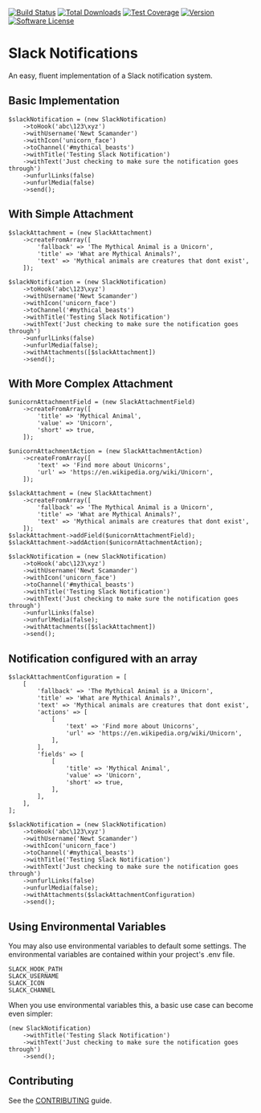 [![Build Status](https://travis-ci.org/skybluesofa/slack-notifications.svg?branch=master)](https://travis-ci.org/skybluesofa/slack-notifications) [![Total Downloads](https://img.shields.io/packagist/dt/skybluesofa/slack-notifications.svg?style=flat)](https://packagist.org/packages/skybluesofa/slack-notifications) [![Test Coverage](https://api.codeclimate.com/v1/badges/4963fe218074988916bc/test_coverage)](https://codeclimate.com/github/skybluesofa/slack-notifications/test_coverage) [![Version](https://img.shields.io/packagist/v/skybluesofa/slack-notifications.svg?style=flat)](https://packagist.org/packages/skybluesofa/slack-notifications) [![Software License](https://img.shields.io/badge/license-MIT-brightgreen.svg?style=flat)](LICENSE)

# Slack Notifications

An easy, fluent implementation of a Slack notification system.

## Basic Implementation

```
$slackNotification = (new SlackNotification)
    ->toHook('abc\123\xyz')
    ->withUsername('Newt Scamander')
    ->withIcon('unicorn_face')
    ->toChannel('#mythical_beasts')
    ->withTitle('Testing Slack Notification')
    ->withText('Just checking to make sure the notification goes through')
    ->unfurlLinks(false)
    ->unfurlMedia(false)
    ->send();
```

## With Simple Attachment

```
$slackAttachment = (new SlackAttachment)
    ->createFromArray([
        'fallback' => 'The Mythical Animal is a Unicorn',
        'title' => 'What are Mythical Animals?',
        'text' => 'Mythical animals are creatures that dont exist',
    ]);   

$slackNotification = (new SlackNotification)
    ->toHook('abc\123\xyz')
    ->withUsername('Newt Scamander')
    ->withIcon('unicorn_face')
    ->toChannel('#mythical_beasts')
    ->withTitle('Testing Slack Notification')
    ->withText('Just checking to make sure the notification goes through')
    ->unfurlLinks(false)
    ->unfurlMedia(false);
    ->withAttachments([$slackAttachment])
    ->send();
```

## With More Complex Attachment

```
$unicornAttachmentField = (new SlackAttachmentField)
    ->createFromArray([
        'title' => 'Mythical Animal',
        'value' => 'Unicorn',
        'short' => true,
    ]);

$unicornAttachmentAction = (new SlackAttachmentAction)
    ->createFromArray([
        'text' => 'Find more about Unicorns',
        'url' => 'https://en.wikipedia.org/wiki/Unicorn',
    ]);

$slackAttachment = (new SlackAttachment)
    ->createFromArray([
        'fallback' => 'The Mythical Animal is a Unicorn',
        'title' => 'What are Mythical Animals?',
        'text' => 'Mythical animals are creatures that dont exist',
    ]);   
$slackAttachment->addField($unicornAttachmentField);
$slackAttachment->addAction($unicornAttachmentAction);

$slackNotification = (new SlackNotification)
    ->toHook('abc\123\xyz')
    ->withUsername('Newt Scamander')
    ->withIcon('unicorn_face')
    ->toChannel('#mythical_beasts')
    ->withTitle('Testing Slack Notification')
    ->withText('Just checking to make sure the notification goes through')
    ->unfurlLinks(false)
    ->unfurlMedia(false);
    ->withAttachments([$slackAttachment])
    ->send();
```

## Notification configured with an array

```
$slackAttachmentConfiguration = [
    [
        'fallback' => 'The Mythical Animal is a Unicorn',
        'title' => 'What are Mythical Animals?',
        'text' => 'Mythical animals are creatures that dont exist',
        'actions' => [
            [
                'text' => 'Find more about Unicorns',
                'url' => 'https://en.wikipedia.org/wiki/Unicorn',
            ],
        ],
        'fields' => [
            [
                'title' => 'Mythical Animal',
                'value' => 'Unicorn',
                'short' => true,
            ],
        ],
    ],
];

$slackNotification = (new SlackNotification)
    ->toHook('abc\123\xyz')
    ->withUsername('Newt Scamander')
    ->withIcon('unicorn_face')
    ->toChannel('#mythical_beasts')
    ->withTitle('Testing Slack Notification')
    ->withText('Just checking to make sure the notification goes through')
    ->unfurlLinks(false)
    ->unfurlMedia(false);
    ->withAttachments($slackAttachmentConfiguration)
    ->send();
```

## Using Environmental Variables

You may also use environmental variables to default some settings. The environmental variables are contained within your project's .env file.

```
SLACK_HOOK_PATH
SLACK_USERNAME
SLACK_ICON
SLACK_CHANNEL
```

When you use environmental variables this, a basic use case can become even simpler:

```
(new SlackNotification)
    ->withTitle('Testing Slack Notification')
    ->withText('Just checking to make sure the notification goes through')
    ->send();
```

## Contributing
See the [CONTRIBUTING](CONTRIBUTING.md) guide.
